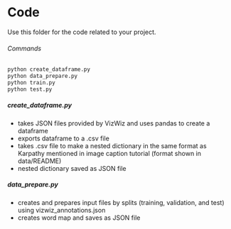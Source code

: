 # Code  

Use this folder for the code related to your project.  

###### Commands  
```bash
python create_dataframe.py
python data_prepare.py
python train.py
python test.py
```   
##### create_dataframe.py  
- takes JSON files provided by VizWiz and uses pandas to create a dataframe  
- exports dataframe to a .csv file  
- takes .csv file to make a nested dictionary in the same format as Karpathy mentioned in image caption tutorial (format shown in data/README)
- nested dictionary saved as JSON file

##### data_prepare.py  
- creates and prepares input files by splits (training, validation, and test) using vizwiz_annotations.json
- creates word map and saves as JSON file